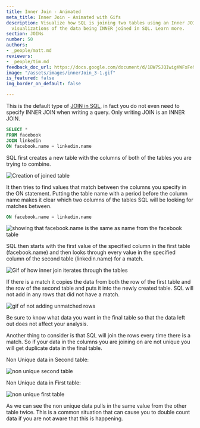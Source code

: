 ```yaml
---
title: Inner Join - Animated
meta_title: Inner Join - Animated with Gifs
description: Visualize how SQL is joining two tables using an Inner JOIN. See animated
  visualizations of the data being INNER joined in SQL. Learn more.
section: JOINs
number: 50
authors:
- _people/matt.md
reviewers:
- _people/tim.md
feedback_doc_url: https://docs.google.com/document/d/1BW7SJQIwigKWFxFe9mf17GCimXZOPKgigRELKteosVE/edit?usp=sharing
image: "/assets/images/innerJoin_3-1.gif"
is_featured: false
img_border_on_default: false

---
```

This is the default type of [JOIN in SQL](https://dataschool.com/how-to-teach-people-sql/sql-join-types-explained-visually/), in fact you do not even need to specify INNER JOIN when writing a query. Only writing JOIN is an INNER JOIN.

```sql
SELECT *
FROM facebook
JOIN linkedin
ON facebook.name = linkedin.name
```

SQL first creates a new table with the columns of both of the tables you are trying to combine.

![Creation of joined table](/assets/images/how-to-teach-people-sql/innerJoin/innerJoin_1.png)

It then tries to find values that match between the columns you specify in the ON statement. Putting the table name with a period before the column name makes it clear which two columns of the tables SQL will be looking for matches between.

```sql
ON facebook.name = linkedin.name
```

![showing that facebook.name is the same as name from the facebook table](/assets/images/how-to-teach-people-sql/innerJoin/innerJoin_2.jpeg)

SQL then starts with the first value of the specified column in the first table (facebook.name) and then looks through every value in the specified column of the second table (linkedin.name) for a match.

![Gif of how inner join iterates through the tables](/assets/images/how-to-teach-people-sql/innerJoin/innerJoin_3.gif)

If there is a match it copies the data from both the row of the first table and the row of the second table and puts it into the newly created table. SQL will not add in any rows that did not have a match.

![gif of not adding unmatched rows](/assets/images/how-to-teach-people-sql/innerJoin/innerJoin_4.gif)

Be sure to know what data you want in the final table so that the data left out does not affect your analysis.

Another thing to consider is that SQL will join the rows every time there is a match. So if your data in the columns you are joining on are not unique you will get duplicate data in the final table.

Non Unique data in Second table:

![non unique second table](/assets/images/how-to-teach-people-sql/innerJoin/innerJoin_5.gif)

Non Unique data in First table:

![non unique first table](/assets/images/how-to-teach-people-sql/innerJoin/innerJoin_6.gif)

As we can see the non unique data pulls in the same value from the other table twice. This is a common situation that can cause you to double count data if you are not aware that this is happening.